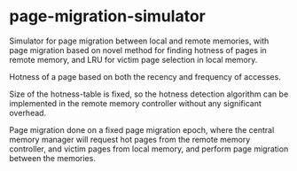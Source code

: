 # page-migration-simulator
Simulator for page migration between local and remote memories, with page migration based on novel method for finding hotness of pages in remote memory, and LRU for victim page selection in local memory. 


Hotness of  a page based on both the recency and frequency of accesses.


Size of the hotness-table is fixed, so the hotness detection algorithm can be implemented in the remote memory controller without any significant overhead.


Page migration done on a fixed page migration epoch, where the central memory manager will request hot pages from the remote memory controller, and victim pages from local memory, and perform page migration between the memories.
